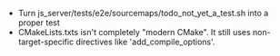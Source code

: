 - Turn js_server/tests/e2e/sourcemaps/todo_not_yet_a_test.sh into a proper test
- CMakeLists.txts isn't completely "modern CMake". It still uses non-target-specific directives like 'add_compile_options'.

